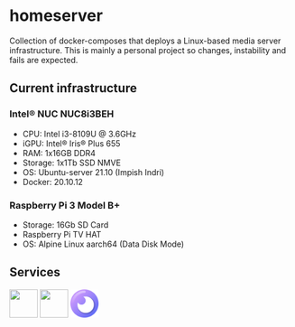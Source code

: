 # homeserver

Collection of docker-composes that deploys a Linux-based media server infrastructure. This is mainly a personal project so changes, instability and fails are expected.

## Current infrastructure

### Intel® NUC NUC8i3BEH

* CPU: Intel i3-8109U @ 3.6GHz
* iGPU: Intel® Iris® Plus 655
* RAM: 1x16GB DDR4
* Storage: 1x1Tb SSD NMVE
* OS: Ubuntu-server 21.10 (Impish Indri)
* Docker: 20.10.12

### Raspberry Pi 3 Model B+

* Storage: 16Gb SD Card
* Raspberry Pi TV HAT
* OS: Alpine Linux aarch64 (Data Disk Mode)

## Services
<img src="https://raw.githubusercontent.com/linuxserver/Heimdall-Apps/master/AdGuardHome/adguardhome.png" width="50" height="50"> <img src="https://logosarchive.com/wp-content/uploads/2021/08/Minecraft-icon.png" width="50" height="50"> <img src="https://raw.githubusercontent.com/linuxserver/Heimdall-Apps/master/Overseerr/overseerr.png" width="50" height="50"> 
